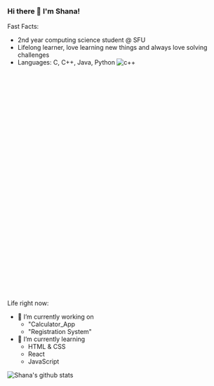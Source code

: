 ### Hi there 👋 I'm Shana!

Fast Facts: 
- 2nd year computing science student @ SFU
- Lifelong learner, love learning new things and always love solving challenges
- Languages: C, C++, Java, Python
![c++](https://github.com/sca383/sca383/assets/110276592/05e61ddc-9bcf-4556-96b3-3e2e72eeaf2b)<?xml version="1.0" encoding="utf-8"?>
<!-- Generator: Adobe Illustrator 19.0.0, SVG Export Plug-In . SVG Version: 6.00 Build 0)  -->
<svg version="1.1" id="Layer_1" xmlns="http://www.w3.org/2000/svg" xmlns:xlink="http://www.w3.org/1999/xlink" x="0px" y="0px"
	 viewBox="0 0 500 500" style="enable-background:new 0 0 500 500;" xml:space="preserve">
<style type="text/css">
	.st0{fill:#5C8DBC;}
	.st1{fill:#1A4674;}
	.st2{fill:#1B598E;}
	.st3{fill:#FFFFFF;}
</style>
<g id="XMLID_1_">
	<path id="XMLID_3_" class="st0" d="M412.4,174.8c0-6.1-1.3-11.6-4-16.2c-2.6-4.6-6.5-8.4-11.7-11.4
		c-43.2-24.9-86.5-49.8-129.7-74.7c-11.7-6.7-22.9-6.5-34.5,0.3c-17.2,10.1-103.4,59.5-129,74.4c-10.6,6.1-15.7,15.5-15.7,27.7
		c0,50.1,0,100.3,0,150.4c0,6,1.3,11.3,3.8,15.9c2.6,4.7,6.6,8.7,11.9,11.8c25.7,14.9,111.8,64.2,129,74.4
		c11.6,6.8,22.9,7.1,34.5,0.3c43.2-25,86.5-49.8,129.7-74.7c5.4-3.1,9.3-7,11.9-11.8c2.5-4.6,3.8-9.9,3.8-15.9
		C412.4,325.2,412.4,224.9,412.4,174.8"/>
	<path id="XMLID_4_" class="st1" d="M250.5,249.5L91.4,341.1c2.6,4.7,6.6,8.7,11.9,11.8c25.7,14.9,111.8,64.2,129,74.4
		c11.6,6.8,22.9,7.1,34.5,0.3c43.2-25,86.5-49.8,129.7-74.7c5.4-3.1,9.3-7,11.9-11.8L250.5,249.5"/>
	<path id="XMLID_5_" class="st1" d="M203.4,276.6c9.3,16.2,26.7,27.1,46.6,27.1c20.1,0,37.6-11,46.8-27.4l-46.3-26.8L203.4,276.6"/>
	<path id="XMLID_6_" class="st2" d="M412.4,174.8c0-6.1-1.3-11.6-4-16.2l-157.9,90.9l158.1,91.6c2.5-4.6,3.8-9.9,3.8-15.9
		C412.4,325.2,412.4,224.9,412.4,174.8"/>
	<polyline id="XMLID_7_" class="st3" points="403.7,256.1 391.3,256.1 391.3,268.4 379,268.4 379,256.1 366.6,256.1 366.6,243.7 
		379,243.7 379,231.4 391.3,231.4 391.3,243.7 403.7,243.7 403.7,256.1 	"/>
	<polyline id="XMLID_8_" class="st3" points="358.6,256.1 346.2,256.1 346.2,268.4 333.9,268.4 333.9,256.1 321.5,256.1 
		321.5,243.7 333.9,243.7 333.9,231.4 346.2,231.4 346.2,243.7 358.6,243.7 358.6,256.1 	"/>
	<path id="XMLID_9_" class="st3" d="M296.8,276.3c-9.2,16.3-26.7,27.4-46.8,27.4c-20,0-37.4-10.9-46.6-27.1
		c-4.5-7.9-7.1-16.9-7.1-26.6c0-29.7,24-53.7,53.7-53.7c19.8,0,37.1,10.8,46.4,26.8l46.9-27c-18.7-32.2-53.5-53.9-93.4-53.9
		c-59.6,0-107.8,48.3-107.8,107.8c0,19.5,5.2,37.9,14.3,53.7C175,336,210,357.8,250,357.8c40.1,0,75.1-21.9,93.7-54.4L296.8,276.3"
		/>
</g>
</svg>


Life right now:
- 🔭 I’m currently working on
    - "Calculator_App
    - "Registration System"
- 🌱 I’m currently learning
    - HTML & CSS
    - React
    - JavaScript


<!--
**sca383/sca383** is a ✨ _special_ ✨ repository because its `README.md` (this file) appears on your GitHub profile.

Here are some ideas to get you started:
- 🌱 I’m currently learning ...
- 👯 I’m looking to collaborate on ...
- 🤔 I’m looking for help with ...
- 💬 Ask me about ...
- 📫 How to reach me: ...
- 😄 Pronouns: ...
- ⚡ Fun fact: ...
-->
![Shana's github stats](https://github-readme-stats.vercel.app/api?username=sca383&show_icons=true&hide_border=true)
